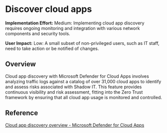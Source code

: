 # Discover cloud apps

**Implementation Effort:** Medium: Implementing cloud app discovery requires ongoing monitoring and integration with various network components and security tools.

**User Impact:** Low: A small subset of non-privileged users, such as IT staff, need to take action or be notified of changes.

## Overview
Cloud app discovery with Microsoft Defender for Cloud Apps involves analyzing traffic logs against a catalog of over 31,000 cloud apps to identify and assess risks associated with Shadow IT. This feature provides continuous visibility and risk assessment, fitting into the Zero Trust framework by ensuring that all cloud app usage is monitored and controlled.

## Reference
[Cloud app discovery overview - Microsoft Defender for Cloud Apps](https://learn.microsoft.com/en-us/defender-cloud-apps/set-up-cloud-discovery)
